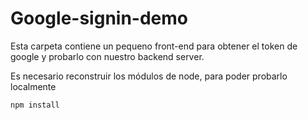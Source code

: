 # Google-signin-demo

Esta carpeta contiene un pequeno front-end para obtener el token de google y probarlo con nuestro backend server.

Es necesario reconstruir los módulos de node, para poder probarlo localmente

```
npm install
```